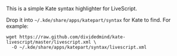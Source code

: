 This is a simple Kate syntax highlighter for LiveScript.

Drop it into `~/.kde/share/apps/katepart/syntax` for Kate to find. For example:

    wget https://raw.github.com/dividedmind/kate-livescript/master/livescript.xml \
      -O ~/.kde/share/apps/katepart/syntax/livescript.xml
